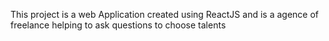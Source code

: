 This project is a web Application created using ReactJS and is a agence of freelance helping to ask questions to choose talents